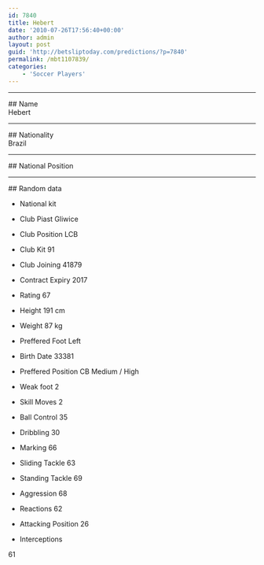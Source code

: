 ```yaml
---
id: 7840
title: Hebert
date: '2010-07-26T17:56:40+00:00'
author: admin
layout: post
guid: 'http://betsliptoday.com/predictions/?p=7840'
permalink: /mbt1107839/
categories:
    - 'Soccer Players'
---
```


- - - - - -

\## Name  
 Hebert

- - - - - -

\## Nationality  
 Brazil

- - - - - -

\## National Position

- - - - - -

\## Random data

- National kit
- Club
 Piast Gliwice

- Club Position
 LCB

- Club Kit
 91

- Club Joining
 41879

- Contract Expiry
 2017

- Rating
 67

- Height
 191 cm

- Weight
 87 kg

- Preffered Foot
 Left

- Birth Date
 33381

- Preffered Position
 CB Medium / High

- Weak foot
 2

- Skill Moves
 2

- Ball Control
 35

- Dribbling
 30

- Marking
 66

- Sliding Tackle
 63

- Standing Tackle
 69

- Aggression
 68

- Reactions
 62

- Attacking Position
 26

- Interceptions

 61